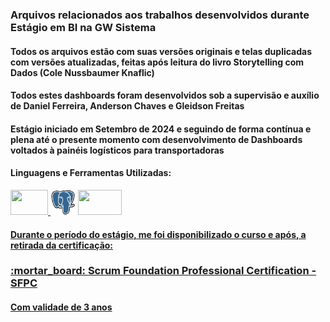 <h3> Arquivos relacionados aos trabalhos desenvolvidos durante Estágio em BI na GW Sistema </h3>

<h4>Todos os arquivos estão com suas versões originais e telas duplicadas com versões atualizadas, feitas após leitura do livro Storytelling com Dados (Cole Nussbaumer Knaflic)</h4>

<h4>Todos estes dashboards foram desenvolvidos sob a supervisão e auxílio de Daniel Ferreira, Anderson Chaves e Gleidson Freitas</h4>

<h4>Estágio iniciado em Setembro de 2024 e seguindo de forma contínua e plena até o presente momento com desenvolvimento de Dashboards voltados à painéis logísticos para transportadoras</h4>

<h4>Linguagens e Ferramentas Utilizadas:</h4>
<p>
<!-- Power Bi -->
   <a href="https://github.com/nalygiabarros/nalygiabarros.github.io" > 
   <img src="https://logohistory.net/wp-content/uploads/2023/05/Power-BI-Symbol.png" width="60" height="40"/>  
<!-- Postgresql -->
   <a href="https://github.com/hud0shnik/golang-to-do" >
   <img src="https://raw.githubusercontent.com/devicons/devicon/master/icons/postgresql/postgresql-original.svg" alt="Postgresql" width="40" height="40"/></a>
<!-- SQL -->
   <a href="https://github.com/nalygiabarros/nalygiabarros.github.io" > 
   <img src="https://upload.wikimedia.org/wikipedia/commons/8/87/Sql_data_base_with_logo.png" width="70" height="40"/>
</p>

<h4>Durante o período do estágio, me foi disponibilizado o curso e após, a retirada da certificação:</h4>
<h3> :mortar_board: Scrum Foundation Professional Certification - SFPC </h3>
<h4>Com validade de 3 anos</h4>
